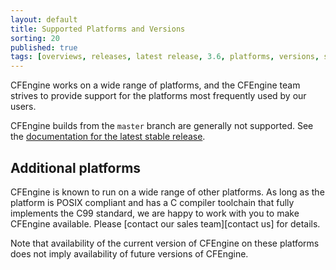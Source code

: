 ```yaml
---
layout: default
title: Supported Platforms and Versions
sorting: 20
published: true
tags: [overviews, releases, latest release, 3.6, platforms, versions, support]
---
```


CFEngine works on a wide range of platforms, and the CFEngine team strives to
provide support for the platforms most frequently used by our users.

CFEngine builds from the `master` branch are generally not supported. See the
[documentation for the latest stable release](https://docs.cfengine.com/latest/).

<!-- TODO: comment above paragraph, remote comment from here and update platform list

## Enterprise Server ##

| Platform     | Versions   | Architecture    |
|:--------------:|:-----------:|:---------------:|
| CentOS 	| 5, 6 	| x86-64   |
| RHEL 	| 5, 6 	| x86-64   |
| SLES 	| 11* 	| x86-64   |
| Ubuntu 	| 10.04, 12.04 	| x86-64   |

\* These packages will be available at a later date

## Hosts ##

Any host can be a policy server in Community installations of CFEngine.

| OS              | Versions     | Architectures      |
|-----------------|--------------|--------------------|
| AIX 	| 5.3*, 6*, 7* 	| PowerPC   |
| CentOS 	| 5, 6 	| x86-64, i386   |
| Debian 	| 6, 7 	| x86-64, i386   |
| RedHat 	| 4*, 5, 6 	| x86-64, i386   |
| SLES 	| 10*, 11* 	| x86-64, i386   |
| Solaris 	| 9* 	| SPARC   |
| Solaris 	| 10*, 11* 	| x86-64, UltraSparc   |
| Ubuntu 	| 10.4, 12.4 	| x86-64, i386   |
| Windows 	| 2008 	| x86-64, i386   |
| Windows 	| 2008, 2012 	| x86-64   |

\* These packages will be available at a later date

CFEngine Enterprise has [Virtual I/O Server (VIOS) Recognized status](http://www.ibm.com/partnerworld/gsd/solutiondetails.do?solution=48493) from IBM.
This means that CFEngine Enterprise has been technically verified by IBM
to be installed in and manage VIOS environments.

## Hub/Host compatibility ##

An upgrade path from previous versions will be made available in 3.6.1.

Some data will not be available from older hosts, and the policy you serve
needs to take into account hosts with different versions.

-->

## Additional platforms ##

CFEngine is known to run on a wide range of other platforms. As long as the
platform is POSIX compliant and has a C compiler toolchain that fully implements
the C99 standard, we are happy to work with you to make CFEngine available.
Please [contact our sales team][contact us] for details.

Note that availability of the current version of CFEngine on these platforms
does not imply availability of future versions of CFEngine.


